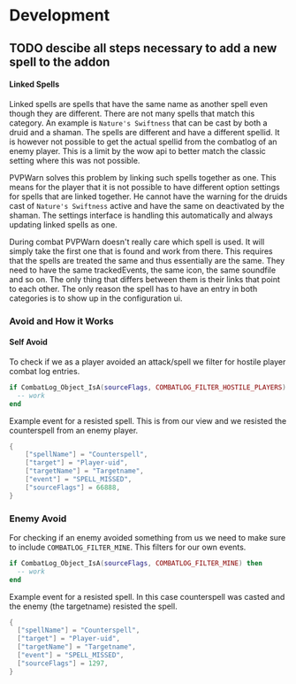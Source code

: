 # Development

## TODO descibe all steps necessary to add a new spell to the addon



#### Linked Spells

Linked spells are spells that have the same name as another spell even though they are different. There are not many spells that match this category. An example is `Nature's Swiftness` that can be cast by both a druid and a shaman. The spells are different and have a different spellid. It is however not possible to get the actual spellid from the combatlog of an enemy player. This is a limit by the wow api to better match the classic setting where this was not possible.

PVPWarn solves this problem by linking such spells together as one. This means for the player that it is not possible to have different option settings for spells that are linked together. He cannot have the warning for the druids cast of `Nature's Swiftness` active and have the same on deactivated by the shaman. The settings interface is handling this automatically and always updating linked spells as one.

During combat PVPWarn doesn't really care which spell is used. It will simply take the first one that is found and work from there. This requires that the spells are treated the same and thus essentially are the same. They need to have the same trackedEvents, the same icon, the same soundfile and so on. The only thing that differs between them is their links that point to each other. The only reason the spell has to have an entry in both categories is to show up in the configuration ui.


### Avoid and How it Works

#### Self Avoid

To check if we as a player avoided an attack/spell we filter for hostile player combat log entries.

```lua
if CombatLog_Object_IsA(sourceFlags, COMBATLOG_FILTER_HOSTILE_PLAYERS) then
  -- work
end
```

Example event for a resisted spell. This is from our view and we resisted the counterspell from an enemy player.

```lua
{
    ["spellName"] = "Counterspell",
    ["target"] = "Player-uid",
    ["targetName"] = "Targetname",
    ["event"] = "SPELL_MISSED",
    ["sourceFlags"] = 66888,
}
```

### Enemy Avoid

For checking if an enemy avoided something from us we need to make sure to include `COMBATLOG_FILTER_MINE`. This filters for our own events.

```lua
if CombatLog_Object_IsA(sourceFlags, COMBATLOG_FILTER_MINE) then
  -- work
end
```

Example event for a resisted spell. In this case counterspell was casted and the enemy (the targetname) resisted the spell.

```lua
{
  ["spellName"] = "Counterspell",
  ["target"] = "Player-uid",
  ["targetName"] = "Targetname",
  ["event"] = "SPELL_MISSED",
  ["sourceFlags"] = 1297,
}
```
